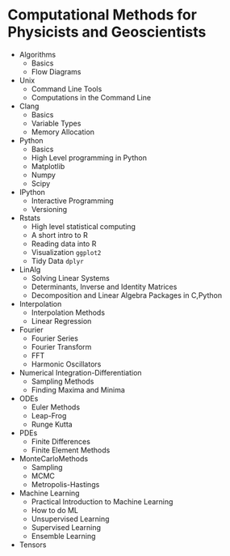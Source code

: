# Computational Methods for Physicists and Geoscientists

- Algorithms
    + Basics
    + Flow Diagrams
- Unix
    + Command Line Tools
    + Computations in the Command Line
- Clang
    + Basics
    + Variable Types
    + Memory Allocation
- Python
    + Basics
    + High Level programming in Python
    + Matplotlib
    + Numpy
    + Scipy
- IPython
    + Interactive Programming
    + Versioning
- Rstats
    + High level statistical computing
    + A short intro to R
    + Reading data into R
    + Visualization `ggplot2` 
    + Tidy Data `dplyr`
- LinAlg
    + Solving Linear Systems
    + Determinants, Inverse and Identity Matrices
    + Decomposition and Linear Algebra Packages in C,Python
- Interpolation
    + Interpolation Methods
    + Linear Regression
- Fourier
    + Fourier Series
    + Fourier Transform
    + FFT
    + Harmonic Oscillators
- Numerical Integration-Differentiation
    + Sampling Methods
    + Finding Maxima and Minima
- ODEs
    + Euler Methods
    + Leap-Frog
    + Runge Kutta
- PDEs
    + Finite Differences
    + Finite Element Methods
- MonteCarloMethods
    + Sampling
    + MCMC
    + Metropolis-Hastings
- Machine Learning
    + Practical Introduction to Machine Learning
    + How to do ML
    + Unsupervised Learning
    + Supervised Learning
    + Ensemble Learning
- Tensors